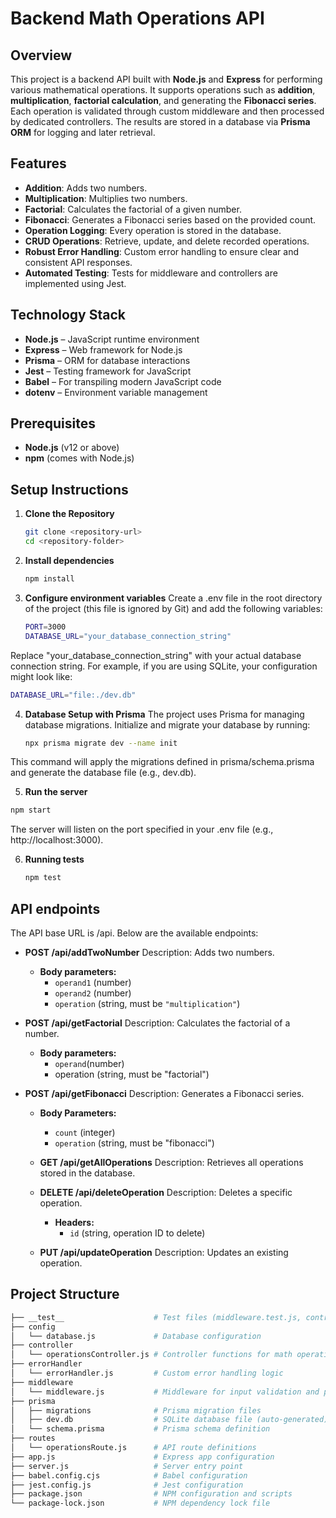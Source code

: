# Backend Math Operations API

## Overview

This project is a backend API built with **Node.js** and **Express** for performing various mathematical operations. It supports operations such as **addition**, **multiplication**, **factorial calculation**, and generating the **Fibonacci series**. Each operation is validated through custom middleware and then processed by dedicated controllers. The results are stored in a database via **Prisma ORM** for logging and later retrieval.

## Features

- **Addition**: Adds two numbers.
- **Multiplication**: Multiplies two numbers.
- **Factorial**: Calculates the factorial of a given number.
- **Fibonacci**: Generates a Fibonacci series based on the provided count.
- **Operation Logging**: Every operation is stored in the database.
- **CRUD Operations**: Retrieve, update, and delete recorded operations.
- **Robust Error Handling**: Custom error handling to ensure clear and consistent API responses.
- **Automated Testing**: Tests for middleware and controllers are implemented using Jest.

## Technology Stack

- **Node.js** – JavaScript runtime environment
- **Express** – Web framework for Node.js
- **Prisma** – ORM for database interactions
- **Jest** – Testing framework for JavaScript
- **Babel** – For transpiling modern JavaScript code
- **dotenv** – Environment variable management

## Prerequisites

- **Node.js** (v12 or above)
- **npm** (comes with Node.js)

## Setup Instructions

1. **Clone the Repository**

   ```bash
   git clone <repository-url>
   cd <repository-folder>
   
2. **Install dependencies**
   ```bash
   npm install
   ```
3. **Configure environment variables**
   Create a .env file in the root directory of the project (this file is ignored by Git) and add the following variables:
   ```bash
   PORT=3000
   DATABASE_URL="your_database_connection_string"
   ```
  Replace "your_database_connection_string" with your actual database connection string. For example, if you are using SQLite, your configuration might look like:
  ```bash
  DATABASE_URL="file:./dev.db"
  ```
4. **Database Setup with Prisma**
   The project uses Prisma for managing database migrations. Initialize and migrate your database by running:
   ```bash
   npx prisma migrate dev --name init

This command will apply the migrations defined in prisma/schema.prisma and generate the database file (e.g., dev.db).

5. **Run the server**
  ```bash
  npm start
  ```
The server will listen on the port specified in your .env file (e.g., http://localhost:3000).

6. **Running tests**
   ```bash
   npm test
   ```
## API endpoints
  The API base URL is /api. Below are the available endpoints:
  - **POST /api/addTwoNumber**
    Description: Adds two numbers.
    - **Body parameters:**  
      - `operand1` (number)  
      - `operand2` (number)  
      - `operation` (string, must be `"multiplication"`) 

 - **POST /api/getFactorial**
   Description: Calculates the factorial of a number.
   - **Body parameters:**
     - `operand`(number)
     - operation (string, must be "factorial")

- **POST /api/getFibonacci**
  Description: Generates a Fibonacci series.
  - **Body Parameters:**
     - `count` (integer)
     - `operation` (string, must be "fibonacci")

  - **GET /api/getAllOperations**
    Description: Retrieves all operations stored in the database.

  - **DELETE /api/deleteOperation**
    Description: Deletes a specific operation.
    - **Headers:**
      - `id` (string, operation ID to delete)

  - **PUT /api/updateOperation**
    Description: Updates an existing operation.

## Project Structure
  ```bash
  ├── __test__                    # Test files (middleware.test.js, controller.test.js)
  ├── config
  │   └── database.js             # Database configuration
  ├── controller
  │   └── operationsController.js # Controller functions for math operations
  ├── errorHandler
  │   └── errorHandler.js         # Custom error handling logic
  ├── middleware
  │   └── middleware.js           # Middleware for input validation and processing
  ├── prisma
  │   ├── migrations              # Prisma migration files
  │   ├── dev.db                  # SQLite database file (auto-generated)
  │   └── schema.prisma           # Prisma schema definition
  ├── routes
  │   └── operationsRoute.js      # API route definitions
  ├── app.js                      # Express app configuration
  ├── server.js                   # Server entry point
  ├── babel.config.cjs            # Babel configuration
  ├── jest.config.js              # Jest configuration
  ├── package.json                # NPM configuration and scripts
  └── package-lock.json           # NPM dependency lock file
  ```


        
